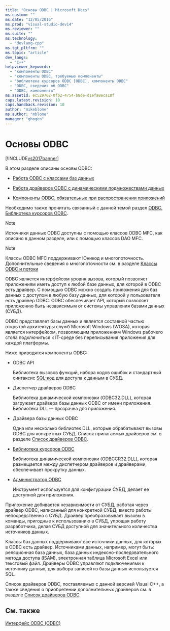 ```yaml
---
title: "Основы ODBC | Microsoft Docs"
ms.custom: ""
ms.date: "12/05/2016"
ms.prod: "visual-studio-dev14"
ms.reviewer: ""
ms.suite: ""
ms.technology: 
  - "devlang-cpp"
ms.tgt_pltfrm: ""
ms.topic: "article"
dev_langs: 
  - "C++"
helpviewer_keywords: 
  - "компоненты ODBC"
  - "компоненты ODBC, требуемые компоненты"
  - "библиотека курсоров ODBC [ODBC], компоненты ODBC"
  - "ODBC, сведения об ODBC"
  - "ODBC, компоненты"
ms.assetid: ec529702-0fb2-4754-b8de-d1efa8eca18f
caps.latest.revision: 10
caps.handback.revision: 10
author: "mikeblome"
ms.author: "mblome"
manager: "ghogen"
---
```

# Основы ODBC
[!INCLUDE[vs2017banner](../../assembler/inline/includes/vs2017banner.md)]

В этом разделе описаны основы ODBC:  
  
-   [Работа ODBC с классами баз данных](../../data/odbc/odbc-and-the-database-classes.md)  
  
-   [Работа драйверов ODBC с динамическими подмножествами данных](../../data/odbc/odbc-driver-requirements-for-dynasets.md)  
  
-   [Компоненты ODBC, обязательные при распространении приложений](../../data/odbc/redistributing-odbc-components-to-your-customers.md)  
  
 Необходимо также прочитать связанный с данной темой раздел [ODBC. Библиотека курсоров ODBC](../../data/odbc/odbc-the-odbc-cursor-library.md).  
  
> [!NOTE]
>  Источники данных ODBC доступны с помощью классов ODBC MFC, как описано в данном разделе, или с помощью классов DAO MFC.  
  
> [!NOTE]
>  Классы ODBC MFC поддерживают Юникод и многопоточность.  Дополнительные сведения о многопоточности см. в разделе [Классы ODBC и потоки](../Topic/ODBC%20Classes%20and%20Threads.md)  
  
 ODBC является интерфейсом уровня вызова, который позволяет приложениям иметь доступ к любой базе данных, для которой в ODBC есть драйвер.  С помощью ODBC можно создать приложения для баз данных с доступом в любую базу данных, для которой у пользователя есть драйвер ODBC.  ODBC обеспечивает API, который позволяет приложению быть независимым от системы управления базами данных \(СУБД\).  
  
 ODBC представляет базы данных и является составной частью открытой архитектуры служб Microsoft Windows \(WOSA\), которая является интерфейсом, позволяющим приложениям Windows рабочего стола подключиться к IT\-среде без переписывания приложения для каждой платформы.  
  
 Ниже приводятся компоненты ODBC:  
  
-   ODBC API  
  
     Библиотека вызовов функций, набора кодов ошибок и стандартный синтаксис [SQL\-код](../../data/odbc/sql.md) для доступа к данным в СУБД.  
  
-   Диспетчер драйверов ODBC  
  
     Библиотека динамической компоновки \(ODBC32.DLL\), которая загружает драйвера базы данных ODBC от имени приложения.  Библиотека DLL — прозрачна для приложения.  
  
-   Драйвера базы данных ODBC  
  
     Одна или несколько библиотек DLL, которые обрабатывают вызовы ODBC для конкретных СУБД.  Список прилагаемых драйверов см. в разделе [Список драйверов ODBC](../../data/odbc/odbc-driver-list.md).  
  
-   [Библиотека курсоров ODBC](../../data/odbc/odbc-the-odbc-cursor-library.md)  
  
     Библиотека динамической компоновки \(ODBCCR32.DLL\), которая размещается между диспетчером драйверов и драйверами, обеспечивает прокрутку данных.  
  
-   [Администратор ODBC](../../data/odbc/odbc-administrator.md)  
  
     Инструмент используется для конфигурации СУБД, делает ее доступной для приложения.  
  
 Приложение добивается независимости от СУБД, работая через драйвер ODBC, написанный для конкретной СУБД, вместо работы непосредственно с СУБД.  Драйвер преобразовывает вызовы в команды, пригодные к использованию в СУБД, упрощая работу разработчика, делая СУБД доступной для значительного количества источников данных.  
  
 Классы баз данных поддерживают все источники данных, для которых в ODBC есть драйвер.  Источниками данных, например, могут быть: реляционная база данных, база данных индексно\-последовательного метода доступа \(ISAM\), электронная таблица Microsoft Excel или текстовый файл.  Драйверы ODBC управляют подключениями к источнику данных, для выбора записей из базы данных используется SQL.  
  
 Список драйверов ODBC, поставляемых с данной версией Visual C\+\+, а также сведения о приобретении дополнительных драйверов см. в разделе [Список драйверов ODBC](../../data/odbc/odbc-driver-list.md).  
  
## См. также  
 [Интерфейс ODBC \(ODBC\)](../Topic/Open%20Database%20Connectivity%20\(ODBC\).md)